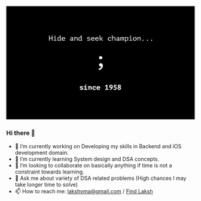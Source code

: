 <img src="./public/programmer-meme-text-hide-and-seek-champion-since-1958.jpeg" alt="Programming meme here">

### Hi there 👋

- 🔭 I’m currently working on Developing my skills in Backend and iOS development domain.
- 🌱 I’m currently learning System design and DSA concepts.
- 👯 I’m looking to collaborate on basically anything if time is not a constraint towards learning.
- 💬 Ask me about variety of DSA related problems (High chances I may take longer time to solve)
- 📫 How to reach me: <lakshvma@gmail.com> / <a href="https://www.linkedin.com/in/lakshya-verma-492a51174/">Find Laksh</a>

